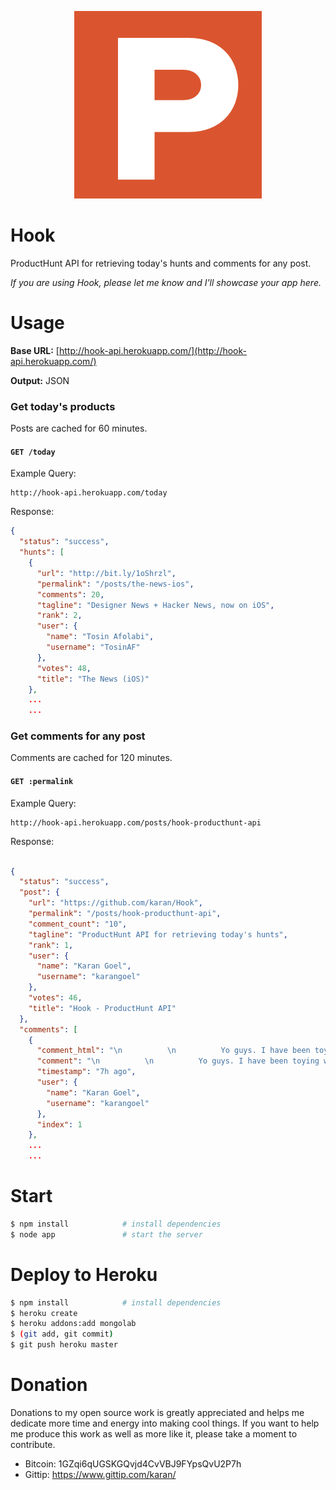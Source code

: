 <p align="center"><img src="https://raw.githubusercontent.com/karan/Hook/master/logo.png"></p>

Hook
====

ProductHunt API for retrieving today's hunts and comments for any post. 

*If you are using Hook, please let me know and I'll showcase your app here.*

Usage
=====

**Base URL:** [http://hook-api.herokuapp.com/](http://hook-api.herokuapp.com/)

**Output:** JSON

### Get today's products

Posts are cached for 60 minutes.

#### `GET /today`

Example Query:

```
http://hook-api.herokuapp.com/today
```

Response:

```json
{
  "status": "success",
  "hunts": [
    {
      "url": "http://bit.ly/1oShrzl",
      "permalink": "/posts/the-news-ios",
      "comments": 20,
      "tagline": "Designer News + Hacker News, now on iOS",
      "rank": 2,
      "user": {
        "name": "Tosin Afolabi",
        "username": "TosinAF"
      },
      "votes": 48,
      "title": "The News (iOS)"
    },
    ...
    ...
```

### Get comments for any post

Comments are cached for 120 minutes.

#### `GET :permalink`

Example Query:

```
http://hook-api.herokuapp.com/posts/hook-producthunt-api
```

Response:

```json

{
  "status": "success",
  "post": {
    "url": "https://github.com/karan/Hook",
    "permalink": "/posts/hook-producthunt-api",
    "comment_count": "10",
    "tagline": "ProductHunt API for retrieving today's hunts",
    "rank": 1,
    "user": {
      "name": "Karan Goel",
      "username": "karangoel"
    },
    "votes": 46,
    "title": "Hook - ProductHunt API"
  },
  "comments": [
    {
      "comment_html": "\n          \n          Yo guys. I have been toying with a scraper for PH for some time now, and was really motivated after seeing <a href=\"https://twitter.com/TosinAF\">@TosinAF</a> 's <a href=\"http://www.producthunt.com/posts/the-news-ios\">thread</a> and packaged all I had in a neat API.<br><br><a href=\"http://hook-api.herokuapp.com/today\">Try it here</a><br><br>Currently it gets today's posts, and has a cache of 1 hour. I hope to see people make a ton of good stuff with it. :)<br><br>PS: I make a lot of cool stuff, and people love it. <a href=\"http://www.goel.im/#subscribe\">Leave your e-mail here</a> and stay tuned about my projects.\n        ",
      "comment": "\n          \n          Yo guys. I have been toying with a scraper for PH for some time now, and was really motivated after seeing @TosinAF 's thread and packaged all I had in a neat API.Try it hereCurrently it gets today's posts, and has a cache of 1 hour. I hope to see people make a ton of good stuff with it. :)PS: I make a lot of cool stuff, and people love it. Leave your e-mail here and stay tuned about my projects.\n        ",
      "timestamp": "7h ago",
      "user": {
        "name": "Karan Goel",
        "username": "karangoel"
      },
      "index": 1
    },
    ...
    ...
```

Start
=====

```bash
$ npm install            # install dependencies
$ node app               # start the server
```

Deploy to Heroku
=====

```bash
$ npm install            # install dependencies
$ heroku create
$ heroku addons:add mongolab
$ (git add, git commit)
$ git push heroku master
```

Donation
=======

Donations to my open source work is greatly appreciated and helps me dedicate more time and energy into making cool things. If you want to help me produce this work as well as more like it, please take a moment to contribute.

- Bitcoin: 1GZqi6qUGSKGQvjd4CvVBJ9FYpsQvU2P7h
- Gittip: https://www.gittip.com/karan/


